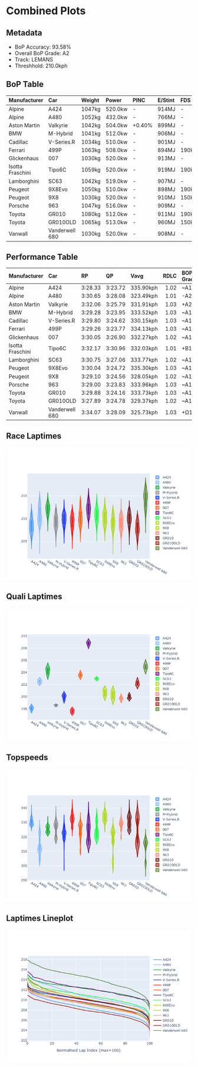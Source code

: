 # Combined Plots

## Metadata

- BoP Accuracy: 93.58%
- Overall BoP Grade: A2
- Track: LEMANS
- Threshhold: 210.0kph

## BoP Table
| Manufacturer     | Car            | Weight   | Power   | PINC   | E/Stint   | FDS    |
|:-----------------|:---------------|:---------|:--------|:-------|:----------|:-------|
| Alpine           | A424           | 1047kg   | 520.0kw | -      | 914MJ     | -      |
| Alpine           | A480           | 1052kg   | 432.0kw | -      | 766MJ     | -      |
| Aston Martin     | Valkyrie       | 1042kg   | 504.0kw | +0.40% | 899MJ     | -      |
| BMW              | M-Hybrid       | 1041kg   | 512.0kw | -      | 906MJ     | -      |
| Cadillac         | V-Series.R     | 1034kg   | 510.0kw | -      | 901MJ     | -      |
| Ferrari          | 499P           | 1063kg   | 508.0kw | -      | 894MJ     | 190kph |
| Glickenhaus      | 007            | 1030kg   | 520.0kw | -      | 913MJ     | -      |
| Isotta Fraschini | Tipo6C         | 1059kg   | 520.0kw | -      | 919MJ     | 190kph |
| Lamborghini      | SC63           | 1042kg   | 519.0kw | -      | 907MJ     | -      |
| Peugeot          | 9X8Evo         | 1050kg   | 510.0kw | -      | 898MJ     | 190kph |
| Peugeot          | 9X8            | 1030kg   | 520.0kw | -      | 910MJ     | 150kph |
| Porsche          | 963            | 1047kg   | 516.0kw | -      | 909MJ     | -      |
| Toyota           | GR010          | 1080kg   | 512.0kw | -      | 911MJ     | 190kph |
| Toyota           | GR010OLD       | 1065kg   | 513.0kw | -      | 960MJ     | 150kph |
| Vanwall          | Vanderwell 680 | 1030kg   | 520.0kw | -      | 908MJ     | -      |

## Performance Table
| Manufacturer     | Car            | RP      | QP      | Vavg      |   RDLC | BOP-Grade   | Match   |
|:-----------------|:---------------|:--------|:--------|:----------|-------:|:------------|:--------|
| Alpine           | A424           | 3:28.33 | 3:23.72 | 335.90kph |   1.02 | ~A1         | 98.20%  |
| Alpine           | A480           | 3:30.65 | 3:28.08 | 323.49kph |   1.01 | -A2         | 93.96%  |
| Aston Martin     | Valkyrie       | 3:32.06 | 3:25.79 | 331.91kph |   1.03 | +A2         | 94.36%  |
| BMW              | M-Hybrid       | 3:29.28 | 3:23.95 | 333.52kph |   1.03 | ~A1         | 99.61%  |
| Cadillac         | V-Series.R     | 3:29.80 | 3:24.62 | 330.15kph |   1.03 | ~A1         | 99.96%  |
| Ferrari          | 499P           | 3:29.26 | 3:23.77 | 334.13kph |   1.03 | ~A1         | 99.49%  |
| Glickenhaus      | 007            | 3:30.05 | 3:26.90 | 332.27kph |   1.02 | ~A1         | 97.81%  |
| Isotta Fraschini | Tipo6C         | 3:32.17 | 3:30.96 | 332.03kph |   1.01 | +B1         | 86.57%  |
| Lamborghini      | SC63           | 3:30.75 | 3:27.06 | 333.77kph |   1.02 | ~A1         | 98.19%  |
| Peugeot          | 9X8Evo         | 3:30.04 | 3:24.72 | 335.30kph |   1.03 | ~A1         | 99.37%  |
| Peugeot          | 9X8            | 3:29.10 | 3:24.56 | 328.05kph |   1.02 | ~A1         | 99.74%  |
| Porsche          | 963            | 3:29.00 | 3:23.83 | 333.96kph |   1.03 | ~A1         | 99.72%  |
| Toyota           | GR010          | 3:29.88 | 3:24.16 | 333.73kph |   1.03 | ~A1         | 99.97%  |
| Toyota           | GR010OLD       | 3:27.89 | 3:24.78 | 329.37kph |   1.02 | ~A1         | 96.14%  |
| Vanwall          | Vanderwell 680 | 3:34.07 | 3:28.09 | 325.73kph |   1.03 | +Ω1         | 40.62%  |

## Race Laptimes
![Race Laptimes](images/race_violin.png)

## Quali Laptimes
![Quali Laptimes](images/quali_violin.png)

## Topspeeds
![Topspeeds](images/topspeed_violin.png)

## Laptimes Lineplot
![Laptimes Lineplot](images/laptime_line.png)

